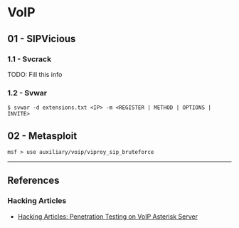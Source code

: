 # VoIP

## 01 - SIPVicious

### 1.1 - Svcrack

TODO: Fill this info

### 1.2 - Svwar

```
$ svwar -d extensions.txt <IP> -m <REGISTER | METHOD | OPTIONS | INVITE>
```

## 02 - Metasploit

```
msf > use auxiliary/voip/viproy_sip_bruteforce
```

---
## References

### Hacking Articles

- [Hacking Articles: Penetration Testing on VoIP Asterisk Server](https://www.hackingarticles.in/penetration-testing-on-voip-asterisk-server/)